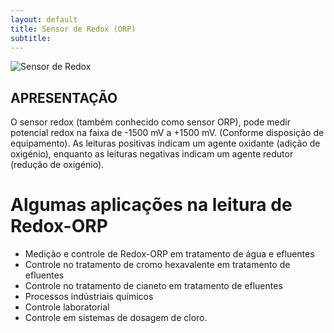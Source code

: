 ```yaml
---
layout: default
title: Sensor de Redox (ORP)
subtitle: 
---
```


<img class="img-responsive center" style="max-width: 100%;" src="../../website/images/sensor de redox ORP.jpg" alt="Sensor de Redox">

## APRESENTAÇÃO

O sensor redox (também conhecido como sensor ORP), pode medir potencial redox na faixa de -1500 mV a +1500 mV. (Conforme disposição de equipamento).
As leituras positivas indicam um agente oxidante (adição de oxigénio), enquanto as leituras negativas indicam um agente redutor (redução de oxigénio).

# Algumas aplicações na leitura de Redox-ORP

- Medição e controle de Redox-ORP em tratamento de água e efluentes
- Controle no tratamento de cromo hexavalente em tratamento de efluentes
- Controle no tratamento de cianeto em tratamento de efluentes
- Processos indústriais químicos
- Controle laboratorial
- Controle em sistemas de dosagem de cloro.
 

